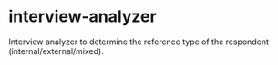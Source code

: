 # interview-analyzer
Interview analyzer to determine the reference type of the respondent (internal/external/mixed).
